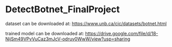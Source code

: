 # DetectBotnet_FinalProject
dataset can be downloaded at: https://www.unb.ca/cic/datasets/botnet.html

trained model can be downloaded at: https://drive.google.com/file/d/18-NijSm49VPvVuCaz3mJcV-odruv0WwW/view?usp=sharing
